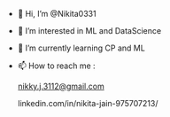 - 👋 Hi, I’m @Nikita0331
- 👀 I’m interested in ML and DataScience
- 🌱 I’m currently learning CP and ML
- 📫 How to reach me :
  
  nikky.j.3112@gmail.com
  
  linkedin.com/in/nikita-jain-975707213/

<!---
Nikita0331/Nikita0331 is a ✨ special ✨ repository because its `README.md` (this file) appears on your GitHub profile.
You can click the Preview link to take a look at your changes.
--->
